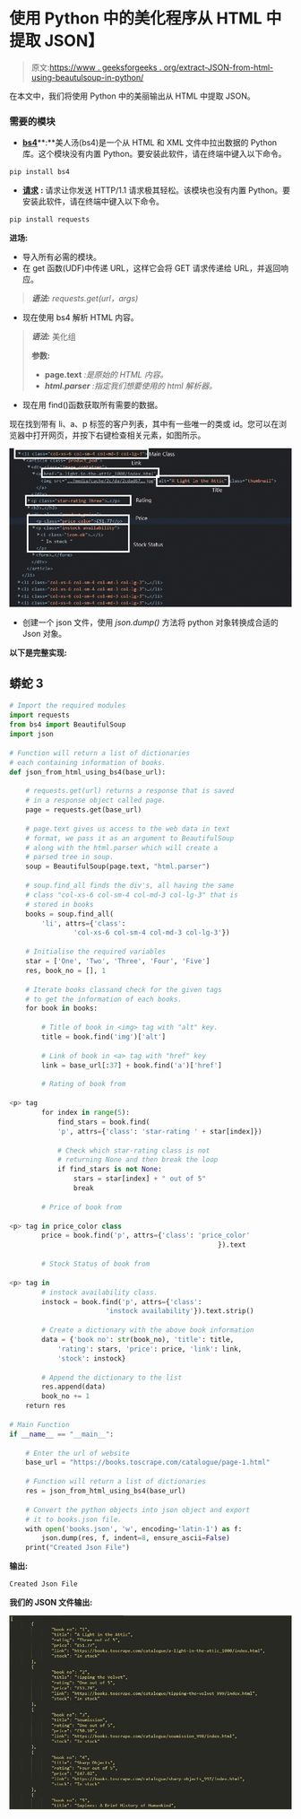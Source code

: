 # 使用 Python 中的美化程序从 HTML 中提取 JSON】

> 原文:[https://www . geeksforgeeks . org/extract-JSON-from-html-using-beautulsoup-in-python/](https://www.geeksforgeeks.org/extract-json-from-html-using-beautifulsoup-in-python/)

在本文中，我们将使用 Python 中的美丽输出从 HTML 中提取 JSON。

### **需要的模块**

*   [**<u>bs4</u>**](https://www.geeksforgeeks.org/implementing-web-scraping-python-beautiful-soup/)**:**美人汤(bs4)是一个从 HTML 和 XML 文件中拉出数据的 Python 库。这个模块没有内置 Python。要安装此软件，请在终端中键入以下命令。

```py
pip install bs4
```

*   [**<u>请求</u>**](https://www.geeksforgeeks.org/python-requests-tutorial/) **:** 请求让你发送 HTTP/1.1 请求极其轻松。该模块也没有内置 Python。要安装此软件，请在终端中键入以下命令。

```py
pip install requests
```

**进场:**

*   导入所有必需的模块。
*   在 get 函数(UDF)中传递 URL，这样它会将 GET 请求传递给 URL，并返回响应。

> ***语法:** requests.get(url，args)*

*   现在使用 bs4 解析 HTML 内容。

> ***语法:*** 美化组
> 
> **参数:**
> 
> *   **page.text** *:是原始的 HTML 内容。*
> *   ***html.parser** :指定我们想要使用的 html 解析器。*

*   现在用 find()函数获取所有需要的数据。

现在找到带有 li、a、p 标签的客户列表，其中有一些唯一的类或 id。您可以在浏览器中打开网页，并按下右键检查相关元素，如图所示。

![](img/237e19676b4da81f6a8f8b6b538c8f7d.png)

*   创建一个 json 文件，使用 *json.dump()* 方法将 python 对象转换成合适的 Json 对象。

**以下是完整实现:**

## 蟒蛇 3

```py
# Import the required modules
import requests
from bs4 import BeautifulSoup
import json

# Function will return a list of dictionaries
# each containing information of books.
def json_from_html_using_bs4(base_url):

    # requests.get(url) returns a response that is saved
    # in a response object called page.
    page = requests.get(base_url)

    # page.text gives us access to the web data in text
    # format, we pass it as an argument to BeautifulSoup
    # along with the html.parser which will create a
    # parsed tree in soup.
    soup = BeautifulSoup(page.text, "html.parser")

    # soup.find_all finds the div's, all having the same
    # class "col-xs-6 col-sm-4 col-md-3 col-lg-3" that is
    # stored in books
    books = soup.find_all(
        'li', attrs={'class':
                'col-xs-6 col-sm-4 col-md-3 col-lg-3'})

    # Initialise the required variables
    star = ['One', 'Two', 'Three', 'Four', 'Five']
    res, book_no = [], 1

    # Iterate books classand check for the given tags
    # to get the information of each books.
    for book in books:

        # Title of book in <img> tag with "alt" key.
        title = book.find('img')['alt']

        # Link of book in <a> tag with "href" key
        link = base_url[:37] + book.find('a')['href']

        # Rating of book from

<p> tag
        for index in range(5):
            find_stars = book.find(
            'p', attrs={'class': 'star-rating ' + star[index]})

            # Check which star-rating class is not
            # returning None and then break the loop
            if find_stars is not None:
                stars = star[index] + " out of 5"
                break

        # Price of book from

<p> tag in price_color class
        price = book.find('p', attrs={'class': 'price_color'
                                                    }).text

        # Stock Status of book from

<p> tag in
        # instock availability class.
        instock = book.find('p', attrs={'class':
                        'instock availability'}).text.strip()

        # Create a dictionary with the above book information
        data = {'book no': str(book_no), 'title': title,
            'rating': stars, 'price': price, 'link': link,
            'stock': instock}

        # Append the dictionary to the list
        res.append(data)
        book_no += 1
    return res

# Main Function
if __name__ == "__main__":

    # Enter the url of website
    base_url = "https://books.toscrape.com/catalogue/page-1.html"

    # Function will return a list of dictionaries
    res = json_from_html_using_bs4(base_url)

    # Convert the python objects into json object and export
    # it to books.json file.
    with open('books.json', 'w', encoding='latin-1') as f:
        json.dump(res, f, indent=8, ensure_ascii=False)
    print("Created Json File")
```

**输出:**

```py
Created Json File
```

**我们的 JSON 文件输出:**

![](img/c27c0f9c4a6c485ca019db3df214bbbe.png)